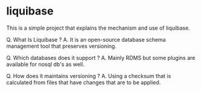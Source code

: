 # liquibase
This is a simple project that explains the mechanism and use of liquibase.

Q. What Is Liquibase ?
A. It is an open-source database schema management tool that preserves versioning.

Q. Which databases does it support ?
A. Mainly RDMS but some plugins are available for nosql db's as well.

Q. How does it maintains versioning ?
A. Using a checksum that is calculated from files that have changes that are to be applied.

